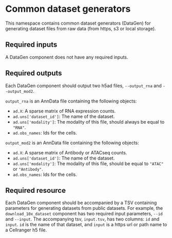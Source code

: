 # Common dataset generators

This namespace contains common dataset generators (DataGen) for generating dataset files from raw data (from https, s3 or local storage).

## Required inputs

A DataGen component does not have any required inputs.

## Required outputs

Each DataGen component should output two h5ad files, `--output_rna` and `--output_mod2`. 

`output_rna` is an AnnData file containing the following objects:

  * `ad.X`: A sparse matrix of RNA expression counts.
  * `ad.uns['dataset_id']`: The name of the dataset.
  * `ad.uns['modality']`: The modality of this file, should always be equal to `"RNA"`.
  * `ad.obs_names`: Ids for the cells.

`output_mod2` is an AnnData file containing the following objects:

  * `ad.X`: A sparse matrix of Antibody or ATACseq counts.
  * `ad.uns['dataset_id']`: The name of the dataset.
  * `ad.uns['modality']`: The modality of this file, should be equal to `"ATAC"` or `"Antibody"`.
  * `ad.obs_names`: Ids for the cells.

## Required resource

Each DataGen component should be accompanied by a TSV containing parameters for generating datasets from public datasets.
For example, the `download_10x_dataset` component has two required input parameters, `--id` and `--input`. The 
accompanying tsv, `input.tsv`, has two columns: `id` and `input`. `id` is the name of that dataset, and `input` is a 
https url or path name to a Cellranger h5 file.
